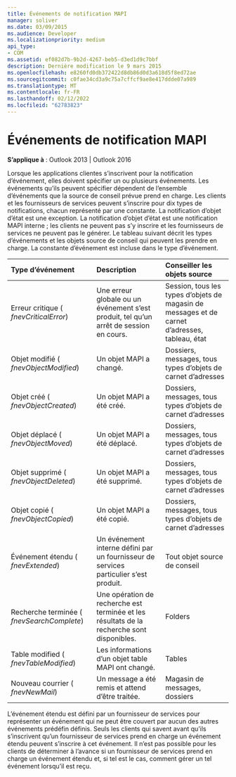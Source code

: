 ```yaml
---
title: Événements de notification MAPI
manager: soliver
ms.date: 03/09/2015
ms.audience: Developer
ms.localizationpriority: medium
api_type:
- COM
ms.assetid: ef082d7b-9b2d-4267-beb5-d3ed1d9c7bbf
description: Dernière modification le 9 mars 2015
ms.openlocfilehash: e8260fd0db372422d8db86d0d3a618d5f8ed72ae
ms.sourcegitcommit: c0fae34cd3a9c75a7cffcf9ae8e417ddde07a989
ms.translationtype: MT
ms.contentlocale: fr-FR
ms.lasthandoff: 02/12/2022
ms.locfileid: "62783823"
---
```

# <a name="mapi-notification-events"></a>Événements de notification MAPI

  
  
**S’applique à** : Outlook 2013 | Outlook 2016 
  
Lorsque les applications clientes s’inscrivent pour la notification d’événement, elles doivent spécifier un ou plusieurs événements. Les événements qu’ils peuvent spécifier dépendent de l’ensemble d’événements que la source de conseil prévue prend en charge. Les clients et les fournisseurs de services peuvent s’inscrire pour dix types de notifications, chacun représenté par une constante. La notification d’objet d’état est une exception. La notification d’objet d’état est une notification MAPI interne ; les clients ne peuvent pas s’y inscrire et les fournisseurs de services ne peuvent pas le générer. Le tableau suivant décrit les types d’événements et les objets source de conseil qui peuvent les prendre en charge. La constante d’événement est incluse dans le type d’événement.
  
|**Type d’événement**|**Description**|**Conseiller les objets source**|
|:-----|:-----|:-----|
|Erreur critique ( _fnevCriticalError_)  <br/> |Une erreur globale ou un événement s’est produit, tel qu’un arrêt de session en cours. |Session, tous les types d’objets de magasin de messages et de carnet d’adresses, tableau, état  <br/> |
|Objet modifié ( _fnevObjectModified_)  <br/> |Un objet MAPI a changé. |Dossiers, messages, tous types d’objets de carnet d’adresses  <br/> |
|Objet créé ( _fnevObjectCreated_)  <br/> |Un objet MAPI a été créé. |Dossiers, messages, tous types d’objets de carnet d’adresses  <br/> |
|Objet déplacé ( _fnevObjectMoved_)  <br/> |Un objet MAPI a été déplacé. |Dossiers, messages, tous types d’objets de carnet d’adresses  <br/> |
|Objet supprimé ( _fnevObjectDeleted_)  <br/> |Un objet MAPI a été supprimé. |Dossiers, messages, tous types d’objets de carnet d’adresses  <br/> |
|Objet copié ( _fnevObjectCopied_)  <br/> |Un objet MAPI a été copié. |Dossiers, messages, tous types d’objets de carnet d’adresses  <br/> |
|Événement étendu ( _fnevExtended_)  <br/> |Un événement interne défini par un fournisseur de services particulier s’est produit. |Tout objet source de conseil  <br/> |
|Recherche terminée ( _fnevSearchComplete_)  <br/> |Une opération de recherche est terminée et les résultats de la recherche sont disponibles. |Folders  <br/> |
|Table modified ( _fnevTableModified_)  <br/> |Les informations d’un objet table MAPI ont changé. |Tables  <br/> |
|Nouveau courrier ( _fnevNewMail_)  <br/> |Un message a été remis et attend d’être traitée. |Magasin de messages, dossiers  <br/> |
   
L’événement étendu est défini par un fournisseur de services pour représenter un événement qui ne peut être couvert par aucun des autres événements prédéfin définis. Seuls les clients qui savent avant qu’ils s’inscrivent qu’un fournisseur de services prend en charge un événement étendu peuvent s’inscrire à cet événement. Il n’est pas possible pour les clients de déterminer à l’avance si un fournisseur de services prend en charge un événement étendu et, si tel est le cas, comment gérer un tel événement lorsqu’il est reçu.
  

